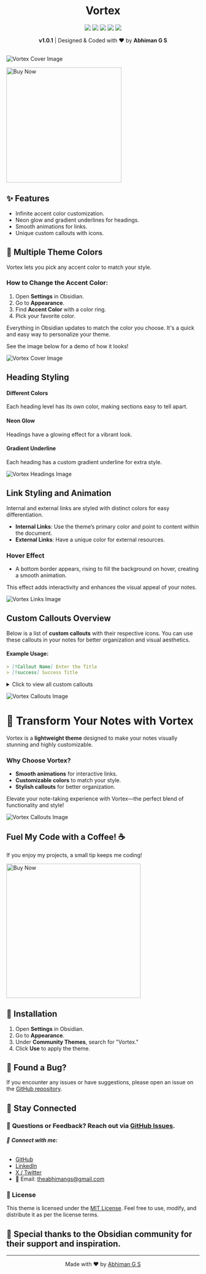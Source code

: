 <h1 align="center">Vortex</h1>

<p align="center">
  <img src="https://img.shields.io/github/v/release/abhimangs/obsidian-vortex?style=flat">
  <img src="https://img.shields.io/github/release-date/abhimangs/obsidian-vortex?style=flat">
  <img src="https://img.shields.io/github/stars/abhimangs/obsidian-vortex?style=flat">
  <img src="https://img.shields.io/github/last-commit/abhimangs/obsidian-vortex?style=flat">
  <img src="https://img.shields.io/github/commit-activity/y/abhimangs/obsidian-vortex?style=flat">
</p>

<div align="center">
<strong>v1.0.1</strong> | Designed & Coded with ❤️ by <strong>Abhiman G S</strong>
</div>
<br>

![Vortex Cover Image](assets/cover-hd.png)

<a href="https://abhiman.lemonsqueezy.com/buy/47982b9f-ab2f-49c1-a11d-4dc364d5dfe6?discount=0">
  <img src="assets/buy.png" alt="Buy Now" width="300">
</a>

## ✨ Features
- Infinite accent color customization.
- Neon glow and gradient underlines for headings.
- Smooth animations for links.
- Unique custom callouts with icons.
<!-- 
╔═══════════════════════════╗
║         COLOURS           ║
╚═══════════════════════════╝
-->
## 🎨 Multiple Theme Colors

Vortex lets you pick any accent color to match your style.  

### How to Change the Accent Color:
1. Open **Settings** in Obsidian.
2. Go to **Appearance**.
3. Find **Accent Color** with a color ring.
4. Pick your favorite color.

Everything in Obsidian updates to match the color you choose. It's a quick and easy way to personalize your theme.

See the image below for a demo of how it looks!

![Vortex Cover Image](assets/colors.png)

<!-- 
╔═══════════════════════════╗
║         HEADING           ║
╚═══════════════════════════╝
-->

## Heading Styling

#### Different Colors
Each heading level has its own color, making sections easy to tell apart.

#### Neon Glow
Headings have a glowing effect for a vibrant look.

#### Gradient Underline
Each heading has a custom gradient underline for extra style.

![Vortex Headings Image](assets/headings.png)

<!-- 
╔═══════════════════════════╗
║          LINKS            ║
╚═══════════════════════════╝
-->
## Link Styling and Animation

Internal and external links are styled with distinct colors for easy differentiation. 

- **Internal Links**: Use the theme’s primary color and point to content within the document.
- **External Links**: Have a unique color for external resources.

### Hover Effect
- A bottom border appears, rising to fill the background on hover, creating a smooth animation.

This effect adds interactivity and enhances the visual appeal of your notes.

![Vortex Links Image](assets/links.png)

<!-- 
╔═══════════════════════════╗
║        CALLOUTS           ║
╚═══════════════════════════╝
-->
## Custom Callouts Overview
Below is a list of **custom callouts** with their respective icons. You can use these callouts in your notes for better organization and visual aesthetics.
#### Example Usage:
```markdown
> [!Callout Name] Enter the Title
> [!success] Success Title
```

<details>
   <summary>Click to view all custom callouts</summary>
   <br>

- **`success`**: 🏆 Trophy  
- **`warning`**: 🛑 Octagon Alert  
- **`error`**: ⚠️ Triangle Alert  
- **`info`**: ℹ️ Info  
- **`quote`**: ❝ Quote  
- **`note`**: 📓 Notebook Pen  
- **`highlight`**: ✍️ Highlighter  
- **`idea`**: 💡 Lightbulb  
- **`task`**: ✅ Circle Check  
- **`reminder`**: 🔔 Bell Ring  
- **`analysis`**: 📊 Chart Pie  
- **`inspiration`**: 🌅 Sunrise  
- **`faq`**: ❓ Message Circle  
- **`code`**: 💻 Code  
- **`goal`**: 🎯 Target  
- **`celebration`**: 🎉 Party Popper  
- **`bug`**: 🐞 Bug  
- **`gift`**: 🎁 Gift  
- **`puzzle`**: 🧩 Puzzle  
- **`bookmark`**: 🔖 Bookmark  
- **`calendar`**: 📅 Calendar  
- **`team`**: 👥 Users  

</details>


![Vortex Callouts Image](assets/callouts.png)

# 🌟 Transform Your Notes with Vortex  
Vortex is a **lightweight theme** designed to make your notes visually stunning and highly customizable.  
### Why Choose Vortex?  
- **Smooth animations** for interactive links.  
- **Customizable colors** to match your style.  
- **Stylish callouts** for better organization.  

Elevate your note-taking experience with Vortex—the perfect blend of functionality and style!  

![Vortex Callouts Image](assets/laptop-hd.png)

## Fuel My Code with a Coffee! ☕
If you enjoy my projects, a small tip keeps me coding!

<a href="https://abhiman.lemonsqueezy.com/buy/47982b9f-ab2f-49c1-a11d-4dc364d5dfe6?discount=0">
  <img src="assets/buy.png" alt="Buy Now" width="350">
</a>

## 🔧 Installation

1. Open **Settings** in Obsidian.
2. Go to **Appearance**.
3. Under **Community Themes**, search for "Vortex."
4. Click **Use** to apply the theme.

## 🐞 Found a Bug?
If you encounter any issues or have suggestions, please open an issue on the [GitHub repository](https://github.com/abhimangs/obsidian-vortex/issues).

## 🚀 Stay Connected

### 💬 **Questions or Feedback?** Reach out via [GitHub Issues](https://github.com/abhimangs/obsidian-vortex/issues).
###### 🔗 **Connect with me:**  
-  [GitHub](https://github.com/abhimangs)  
-  [LinkedIn](https://www.linkedin.com/in/abhimangs/)
-  [X / Twitter](https://x.com/abhimangs)  
- 📧 Email: [theabhimangs@gmail.com](mailto:theabhimangs@gmail.com)

### 📜 License

This theme is licensed under the [MIT License](LICENSE). Feel free to use, modify, and distribute it as per the license terms.

<h2>🙏 Special thanks to the Obsidian community for their support and inspiration.</h2>

---

<p align="center">
   Made with ❤️ by <a href="https://github.com/abhimangs">Abhiman G S</a>
</p>

